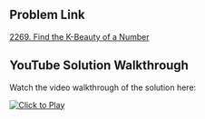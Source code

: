 ## Problem Link
[2269. Find the K-Beauty of a Number](https://leetcode.com/problems/find-the-k-beauty-of-a-number/)


## YouTube Solution Walkthrough

Watch the video walkthrough of the solution here:

[![Click to Play](https://img.youtube.com/vi/9gR4jhUimdA/hqdefault.jpg)](https://www.youtube.com/watch?v=9gR4jhUimdA)


